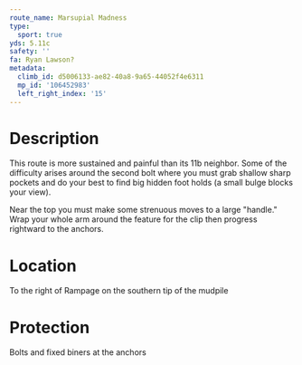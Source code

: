```yaml
---
route_name: Marsupial Madness
type:
  sport: true
yds: 5.11c
safety: ''
fa: Ryan Lawson?
metadata:
  climb_id: d5006133-ae82-40a8-9a65-44052f4e6311
  mp_id: '106452983'
  left_right_index: '15'
---
```

# Description
This route is more sustained and painful than its 11b neighbor.  Some of the difficulty arises around the second bolt where you must grab shallow sharp pockets and do your best to find big hidden foot holds (a small bulge blocks your view).

Near the top you must make some strenuous moves to a large "handle."  Wrap your whole arm around the feature for the clip then progress rightward to the anchors.

# Location
To the right of Rampage on the southern tip of the mudpile

# Protection
Bolts and fixed biners at the anchors
